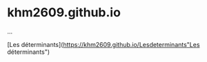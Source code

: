 # khm2609.github.io
 ...

[Les déterminants](https://khm2609.github.io/Lesdeterminants"Les déterminants")
